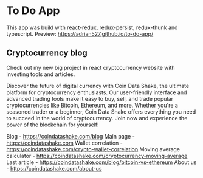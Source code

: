 # To Do App
This app was build with react-redux, redux-persist, redux-thunk and typescript.
Preview: https://adrian527.github.io/to-do-app/

## Cryptocurrency blog
Check out my new big project in react cryptocurrency website with investing tools and articles.

Discover the future of digital currency with Coin Data Shake, the ultimate platform for cryptocurrency enthusiasts. Our user-friendly interface and advanced trading tools make it easy to buy, sell, and trade popular cryptocurrencies like Bitcoin, Ethereum, and more. Whether you're a seasoned trader or a beginner, Coin Data Shake offers everything you need to succeed in the world of cryptocurrency. Join now and experience the power of the blockchain for yourself!

Blog - https://coindatashake.com/blog
Main page - https://coindatashake.com
Wallet correlation - https://coindatashake.com/crypto-wallet-correlation
Moving average calculator - https://coindatashake.com/cryptocurrency-moving-average
Last article - https://coindatashake.com/blog/bitcoin-vs-ethereum
About us - https://coindatashake.com/about-us
